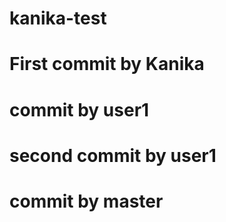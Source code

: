 # kanika-test

# First commit by Kanika

# commit by user1

# second commit by user1

# commit by master
